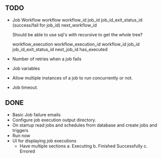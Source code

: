 ## TODO
* Job Workflow
  workflow
    workflow_id
    job_id
    job_id_exit_status_id (success/fail for job_id)
    next_workflow_id

    Should be able to use sql's with recursive to get the whole tree?

  workflow_execution
    workflow_execution_id
    workflow_id
    job_id
    job_id_exit_status_id
    next_job_id
    has_executed




* Number of retries when a job fails
* Job variables
* Allow multiple instances of a job to run concurrently or not.
* Job timeout.

## DONE
* Basic Job failure emails
* Configure job execution output directory.
* On startup read jobs and schedules from database and create jobs and triggers
* Run now
* UI for displaying job executions
  * Have multiple sections
    a. Executing
    b. Finished Successfully
    c. Errored
